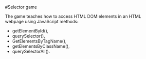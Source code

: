 #Selector game

The game teaches how to access HTML DOM elements in an HTML webpage using JavaScript methods:

* getElementById(),
* querySelector(),
* GetElementsByTagName(),
* getElementsByClassName(),
* querySelectorAll().